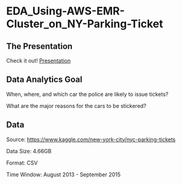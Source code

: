 # EDA_Using-AWS-EMR-Cluster_on_NY-Parking-Ticket

## The Presentation
Check it out! [Presentation](https://docs.google.com/presentation/d/10rxM-bq8BBPapIvF6vK8_OXs5WATZWqw8EYWeXzEdus/edit?usp=sharing)

## Data Analytics Goal
When, where, and which car the police are likely to issue tickets?  

What are the major reasons for the cars to be stickered?

## Data 
Source: https://www.kaggle.com/new-york-city/nyc-parking-tickets 

Data Size: 4.66GB 

Format: CSV 

Time Window: August 2013 - September 2015
